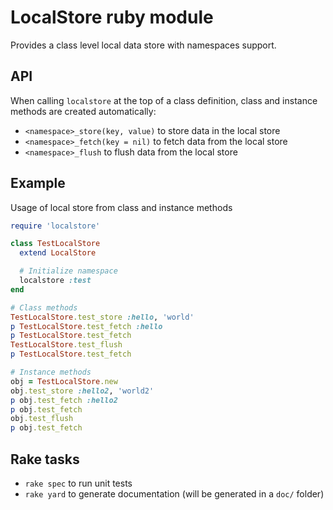# LocalStore ruby module

Provides a class level local data store with namespaces support.

## API

When calling `localstore` at the top of a class definition, class and instance methods are created automatically:

- `<namespace>_store(key, value)` to store data in the local store
- `<namespace>_fetch(key = nil)` to fetch data from the local store
- `<namespace>_flush` to flush data from the local store

## Example

Usage of local store from class and instance methods

```ruby
require 'localstore'

class TestLocalStore
  extend LocalStore

  # Initialize namespace
  localstore :test
end

# Class methods
TestLocalStore.test_store :hello, 'world'
p TestLocalStore.test_fetch :hello
p TestLocalStore.test_fetch
TestLocalStore.test_flush
p TestLocalStore.test_fetch

# Instance methods
obj = TestLocalStore.new
obj.test_store :hello2, 'world2'
p obj.test_fetch :hello2
p obj.test_fetch
obj.test_flush
p obj.test_fetch
```

## Rake tasks

- `rake spec` to run unit tests
- `rake yard` to generate documentation (will be generated in a `doc/` folder)
